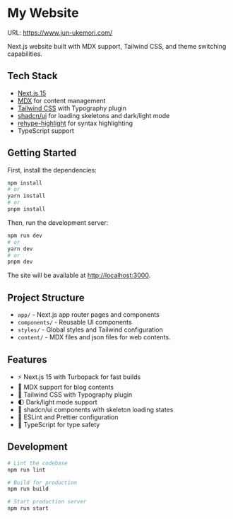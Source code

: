 # My Website

URL: https://www.jun-ukemori.com/

Next.js website built with MDX support, Tailwind CSS, and theme switching capabilities.

## Tech Stack

- [Next.js 15](https://nextjs.org)
- [MDX](https://mdxjs.com/) for content management
- [Tailwind CSS](https://tailwindcss.com/) with Typography plugin
- [shadcn/ui](https://ui.shadcn.com/) for loading skeletons and dark/light mode
- [rehype-highlight](https://github.com/rehypejs/rehype-highlight) for syntax highlighting
- TypeScript support

## Getting Started

First, install the dependencies:

```bash
npm install
# or
yarn install
# or
pnpm install
```

Then, run the development server:

```bash
npm run dev
# or
yarn dev
# or
pnpm dev
```

The site will be available at [http://localhost:3000](http://localhost:3000).

## Project Structure

- `app/` - Next.js app router pages and components
- `components/` - Reusable UI components
- `styles/` - Global styles and Tailwind configuration
- `content/` - MDX files and json files for web contents.

## Features

- ⚡️ Next.js 15 with Turbopack for fast builds
- 📝 MDX support for blog contents
- 🎨 Tailwind CSS with Typography plugin
- 🌓 Dark/light mode support
- 🎯 shadcn/ui components with skeleton loading states
- 🎯 ESLint and Prettier configuration
- 💎 TypeScript for type safety

## Development

```bash
# Lint the codebase
npm run lint

# Build for production
npm run build

# Start production server
npm run start
```

